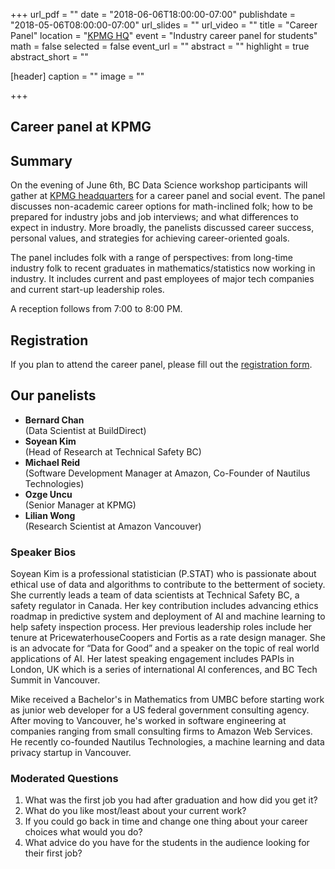 +++
url_pdf = ""
date = "2018-06-06T18:00:00-07:00"
publishdate = "2018-05-06T08:00:00-07:00"
url_slides = ""
url_video = ""
title = "Career Panel"
location = "[KPMG HQ](https://goo.gl/maps/8qcjD5NUwRF2)"
event = "Industry career panel for students"
math = false
selected = false
event_url = ""
abstract = ""
highlight = true
abstract_short = ""

[header]
  caption = ""
  image = ""

+++


## Career panel at KPMG

<!--{{< youtube ctOFh51xzmM >}}-->

## Summary

On the evening of June 6th, BC Data Science workshop participants
will gather at [KPMG headquarters](https://goo.gl/maps/8qcjD5NUwRF2)
for a career panel and social event. The panel discusses non-academic
career options for math-inclined folk; how to be prepared
for industry jobs and job interviews; and what differences to expect
in industry. More broadly, the panelists discussed career success,
personal values, and strategies for achieving career-oriented goals.

The panel includes folk with a range of perspectives: from long-time industry
folk to recent graduates in mathematics/statistics now working in industry. It
includes current and past employees of major tech companies and current start-up
leadership roles.

A reception follows from 7:00 to 8:00 PM.

## Registration

If you plan to attend the career panel, please fill out the [registration
form](https://docs.google.com/forms/d/e/1FAIpQLSdPjrr84t8KjaBdPQvMgDOvhEHYQViwcvnjQ_plcr4JBu02uQ/viewform).

## Our panelists

* **Bernard Chan**  
(Data Scientist at BuildDirect)
* **Soyean Kim**  
(Head of Research at Technical Safety BC)
* **Michael Reid**  
(Software Development Manager at Amazon, Co-Founder of Nautilus Technologies)
* **Ozge Uncu**  
(Senior Manager at KPMG)
* **Lilian Wong**  
(Research Scientist at Amazon Vancouver)

### Speaker Bios

Soyean Kim is a professional statistician (P.STAT) who is passionate about
ethical use of data and algorithms to contribute to the betterment of
society. She currently leads a team of data scientists at Technical Safety BC, a
safety regulator in Canada. Her key contribution includes advancing ethics
roadmap in predictive system and deployment of AI and machine learning to help
safety inspection process. Her previous leadership roles include her tenure at
PricewaterhouseCoopers and Fortis as a rate design manager. She is an advocate
for “Data for Good” and a speaker on the topic of real world applications of
AI. Her latest speaking engagement includes PAPIs in London, UK which is a
series of international AI conferences, and BC Tech Summit in Vancouver.


Mike received a Bachelor's in Mathematics from UMBC before
starting work as junior web developer for a US federal government consulting
agency. After moving to Vancouver, he's worked in software engineering at
companies ranging from small consulting firms to Amazon Web Services. He
recently co-founded Nautilus Technologies, a machine learning and data privacy
startup in Vancouver.

### Moderated Questions

1. What was the first job you had after graduation and how did you get it? 
2. What do you like most/least about your current work?
3. If you could go back in time and change one thing about your career choices what would you do?
4. What advice do you have for the students in the audience looking for their first job?

